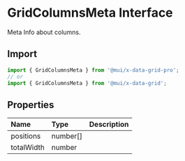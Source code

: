 # GridColumnsMeta Interface

<p class="description">Meta Info about columns.</p>

## Import

```js
import { GridColumnsMeta } from '@mui/x-data-grid-pro';
// or
import { GridColumnsMeta } from '@mui/x-data-grid';
```

## Properties

| Name                                      | Type                                    | Description |
| :---------------------------------------- | :-------------------------------------- | :---------- |
| <span class="prop-name">positions</span>  | <span class="prop-type">number[]</span> |             |
| <span class="prop-name">totalWidth</span> | <span class="prop-type">number</span>   |             |
